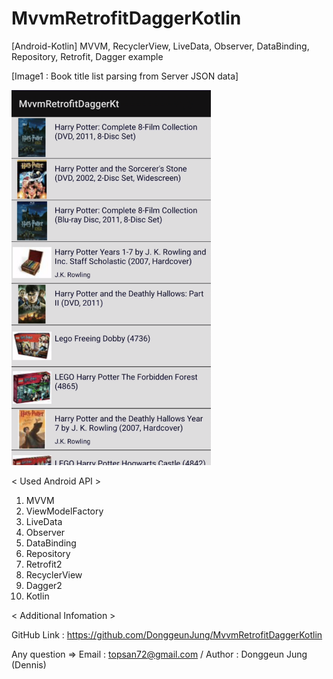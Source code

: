 # MvvmRetrofitDaggerKotlin
[Android-Kotlin] MVVM, RecyclerView, LiveData, Observer, DataBinding, Repository, Retrofit, Dagger example

[Image1 : Book title list parsing from Server JSON data]

<div>
<img src="https://github.com/DonggeunJung/MvvmRetrofitDaggerKotlin/blob/main/MvvmRetrofitDaggerKotlin_SS_01.png?raw=true width="360px" height="600px"></img>
</div>


< Used Android API >
1. MVVM
2. ViewModelFactory
3. LiveData
4. Observer
5. DataBinding
6. Repository
7. Retrofit2
8. RecyclerView
9. Dagger2
10. Kotlin                                                                                                                                                 


< Additional Infomation >

GitHub Link : https://github.com/DonggeunJung/MvvmRetrofitDaggerKotlin

Any question => Email : topsan72@gmail.com / Author : Donggeun Jung (Dennis)

